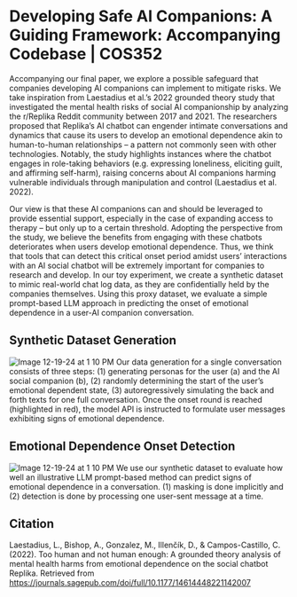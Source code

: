 # Developing Safe AI Companions: A Guiding Framework: Accompanying Codebase | COS352

Accompanying our final paper, we explore a possible safeguard that companies developing AI companions can implement to mitigate risks. We take inspiration from Laestadius et al.’s 2022 grounded theory study that investigated the mental health risks of social AI companionship by analyzing the r/Replika Reddit community between 2017 and 2021. The researchers proposed that Replika’s AI chatbot can engender intimate conversations and dynamics that cause its users to develop an emotional dependence akin to human-to-human relationships – a pattern not commonly seen with other technologies. Notably, the study highlights instances where the chatbot engages in role-taking behaviors (e.g. expressing loneliness, eliciting guilt, and affirming self-harm), raising concerns about AI companions harming vulnerable individuals through manipulation and control (Laestadius et al. 2022).

Our view is that these AI companions can and should be leveraged to provide essential support, especially in the case of expanding access to therapy – but only up to a certain threshold. Adopting the perspective from the study, we believe the benefits from engaging with these chatbots deteriorates when users develop emotional dependence. Thus, we think that tools that can detect this critical onset period amidst users’ interactions with an AI social chatbot will be extremely important for companies to research and develop. In our toy experiment, we create a synthetic dataset to mimic real-world chat log data, as they are confidentially held by the companies themselves. Using this proxy dataset, we evaluate a simple prompt-based LLM approach in predicting the onset of emotional dependence in a user-AI companion conversation. 

## Synthetic Dataset Generation
![Image 12-19-24 at 1 10 PM](https://github.com/user-attachments/assets/f6cf61fe-070a-43ef-afc5-96115a2129c7)
Our data generation for a single conversation consists of three steps: (1) generating personas for the user (a) and the AI social companion (b), (2) randomly determining the start of the user’s emotional dependent state, (3) autoregressively simulating the back and forth texts for one full conversation. Once the onset round is reached (highlighted in red), the model API is instructed to formulate user messages exhibiting signs of emotional dependence.

## Emotional Dependence Onset Detection
![Image 12-19-24 at 1 10 PM](https://github.com/user-attachments/assets/bd88d904-d49d-42b9-b369-c560596476b7)
We use our synthetic dataset to evaluate how well an illustrative LLM prompt-based method can predict signs of emotional dependence in a conversation. (1) masking is done implicitly and (2) detection is done by processing one user-sent message at a time.

## Citation
Laestadius, L., Bishop, A., Gonzalez, M., Illenčík, D., & Campos-Castillo, C. (2022). Too human 
and not human enough: A grounded theory analysis of mental health harms from 
emotional dependence on the social chatbot Replika. Retrieved from 
https://journals.sagepub.com/doi/full/10.1177/14614448221142007
